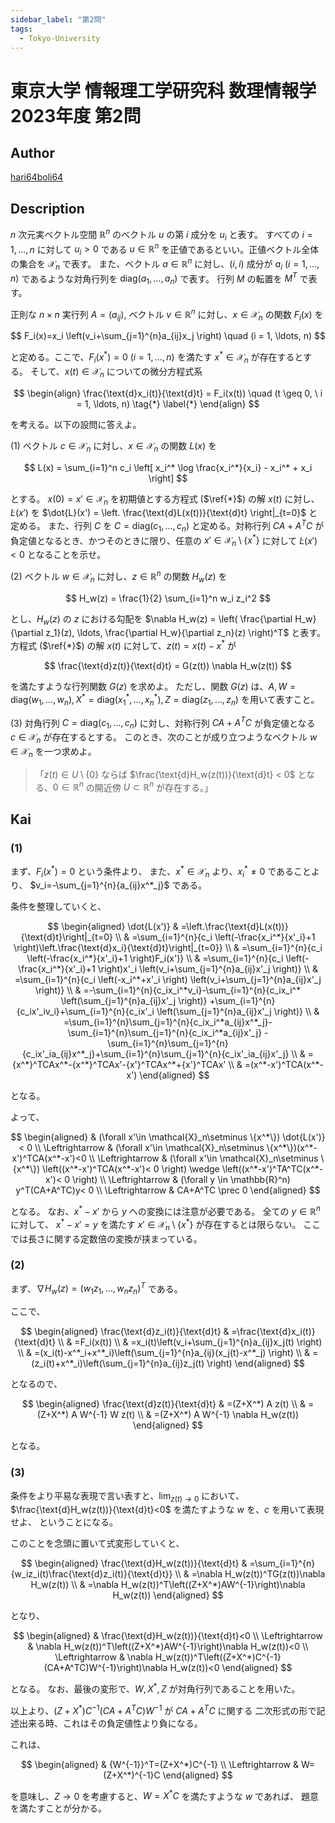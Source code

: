 ```yaml
---
sidebar_label: "第2問"
tags:
  - Tokyo-University
---
```

# 東京大学 情報理工学研究科 数理情報学 2023年度 第2問

## **Author**
[hari64boli64](https://github.com/hari64boli64/GraduateSchoolEntranceExamination)

## **Description**
$n$ 次元実ベクトル空間 $\mathbb{R}^n$ のベクトル $u$ の第 $i$ 成分を $u_i$ と表す。
すべての $i = 1, \ldots, n$ に対して $u_i > 0$ である $u \in \mathbb{R}^n$ を正値であるといい。正値ベクトル全体の集合を $\mathcal{X}_n$ で表す。
また、ベクトル $a \in \mathbb{R}^n$ に対し、$(i, i)$ 成分が $a_i \ (i = 1, \ldots, n)$ であるような対角行列を $\text{diag}(a_1, \ldots, a_n)$ で表す。
行列 $M$ の転置を $M^T$ で表す。

正則な $n \times n$ 実行列 $A = (a_{ij})$, ベクトル $v \in \mathbb{R}^n$ に対し、$x \in \mathcal{X}_n$ の関数 $F_i(x)$ を

$$
F_i(x)=x_i \left(v_i+\sum_{j=1}^{n}a_{ij}x_j \right) \quad (i = 1, \ldots, n)
$$

と定める。ここで、$F_i(x^*) = 0 \ (i = 1, \ldots, n)$ を満たす $x^* \in \mathcal{X}_n$ が存在するとする。
そして、$x(t) \in \mathcal{X}_n$ についての微分方程式系

$$
\begin{align}
\frac{\text{d}x_i(t)}{\text{d}t} = F_i(x(t)) \quad (t \geq 0, \ i = 1, \ldots, n) \tag{*} \label{*}
\end{align}
$$

を考える。以下の設問に答えよ。

(1) ベクトル $c \in \mathcal{X}_n$ に対し、$x \in \mathcal{X}_n$ の関数 $L(x)$ を

$$
L(x) = \sum_{i=1}^n c_i \left[ x_i^* \log \frac{x_i^*}{x_i} - x_i^* + x_i \right]
$$

とする。
$x(0) = x' \in \mathcal{X}_n$ を初期値とする方程式 ($\ref{*}$) の解 $x(t)$ に対し、$\dot{L}(x')$ を $\dot{L}(x') = \left. \frac{\text{d}L(x(t))}{\text{d}t} \right|_{t=0}$ と定める。
また、行列 $C$ を $C = \text{diag}(c_1, \ldots, c_n)$ と定める。対称行列 $CA + A^T C$ が負定値となるとき、かつそのときに限り、任意の $x' \in \mathcal{X}_n \setminus \{ x^* \}$ に対して $\dot{L}(x') < 0$ となることを示せ。

(2) ベクトル $w \in \mathcal{X}_n$ に対し、$z \in \mathbb{R}^n$ の関数 $H_w(z)$ を

$$
H_w(z) = \frac{1}{2} \sum_{i=1}^n w_i z_i^2
$$

とし、$H_w(z)$ の $z$ における勾配を $\nabla H_w(z) = \left( \frac{\partial H_w}{\partial z_1}(z), \ldots, \frac{\partial H_w}{\partial z_n}(z) \right)^T$ と表す。
方程式 ($\ref{*}$) の解 $x(t)$ に対して、$z(t) = x(t) - x^*$ が

$$
\frac{\text{d}z(t)}{\text{d}t} = G(z(t)) \nabla H_w(z(t))
$$

を満たすような行列関数 $G(z)$ を求めよ。
ただし、関数 $G(z)$ は、$A, W = \text{diag}(w_1, \ldots, w_n), X^* = \text{diag}(x_1^*, \ldots, x_n^*), Z = \text{diag}(z_1, \ldots, z_n)$ を用いて表すこと。

(3) 対角行列 $C = \text{diag}(c_1, \ldots, c_n)$ に対し、対称行列 $CA + A^T C$ が負定値となる $c \in \mathcal{X}_n$ が存在するとする。
このとき、次のことが成り立つようなベクトル $w \in \mathcal{X}_n$ を一つ求めよ。

> 「$z(t) \in U \setminus \{0\}$ ならば $\frac{\text{d}H_w(z(t))}{\text{d}t} < 0$ となる、$0 \in \mathbb{R}^n$ の開近傍 $U \subset \mathbb{R}^n$ が存在する。」

## **Kai**
### (1)
まず、$F_i(x^*)=0$ という条件より、
また、$x^* \in \mathcal{X}_n$ より、$x^*_i \neq 0$ であることより、
$v_i=-\sum_{j=1}^{n}{a_{ij}x^*_j}$ である。

条件を整理していくと、

$$
\begin{aligned}
\dot{L(x')} & =\left.\frac{\text{d}L(x(t))}{\text{d}t}\right|_{t=0} \\
& =\sum_{i=1}^{n}{c_i \left(-\frac{x_i^*}{x'_i}+1 \right)\left.\frac{\text{d}x_i}{\text{d}t}\right|_{t=0}} \\
& =\sum_{i=1}^{n}{c_i \left(-\frac{x_i^*}{x'_i}+1 \right)F_i(x')} \\
& =\sum_{i=1}^{n}{c_i \left(-\frac{x_i^*}{x'_i}+1 \right)x'_i \left(v_i+\sum_{j=1}^{n}a_{ij}x'_j \right)} \\
& =\sum_{i=1}^{n}{c_i \left(-x_i^*+x'_i \right) \left(v_i+\sum_{j=1}^{n}a_{ij}x'_j \right)} \\
& =-\sum_{i=1}^{n}{c_ix_i^*v_i}-\sum_{i=1}^{n}{c_ix_i^* \left(\sum_{j=1}^{n}a_{ij}x'_j \right)}
+\sum_{i=1}^{n}{c_ix'_iv_i}+\sum_{i=1}^{n}{c_ix'_i \left(\sum_{j=1}^{n}a_{ij}x'_j \right)} \\
& =\sum_{i=1}^{n}\sum_{j=1}^{n}{c_ix_i^*a_{ij}x^*_j}-\sum_{i=1}^{n}\sum_{j=1}^{n}{c_ix_i^*a_{ij}x'_j}
-\sum_{i=1}^{n}\sum_{j=1}^{n}{c_ix'_ia_{ij}x^*_j}+\sum_{i=1}^{n}\sum_{j=1}^{n}{c_ix'_ia_{ij}x'_j} \\
& ={x^*}^TCAx^*-{x^*}^TCAx'-{x'}^TCAx^*+{x'}^TCAx' \\
& =(x^*-x')^TCA(x^*-x')
\end{aligned}
$$

となる。

よって、

$$
\begin{aligned}
& (\forall x'\in \mathcal{X}_n\setminus \{x^*\}) \dot{L(x')} < 0 \\
\Leftrightarrow & (\forall x'\in \mathcal{X}_n\setminus \{x^*\})(x^*-x')^TCA(x^*-x')<0 \\
\Leftrightarrow & (\forall x'\in \mathcal{X}_n\setminus \{x^*\}) \left((x^*-x')^TCA(x^*-x')< 0 \right) \wedge \left((x^*-x')^TA^TC(x^*-x')< 0 \right) \\
\Leftrightarrow & (\forall y \in \mathbb{R}^n) y^T(CA+A^TC)y< 0 \\
\Leftrightarrow & CA+A^TC \prec 0
\end{aligned}
$$

となる。
なお、$x^*-x'$ から $y$ への変換には注意が必要である。
全ての $y\in \mathbb{R}^n$ に対して、
$x^*-x'=y$ を満たす $x'\in \mathcal{X}_n\setminus \{x^*\}$
が存在するとは限らない。
ここでは長さに関する定数倍の変換が挟まっている。

### (2)
まず、$\nabla H_w(z)= (w_1z_1,\dots,w_nz_n)^T$ である。

ここで、

$$
\begin{aligned}
\frac{\text{d}z_i(t)}{\text{d}t} & =\frac{\text{d}x_i(t)}{\text{d}t} \\
& =F_i(x(t)) \\
& =x_i(t)\left(v_i+\sum_{j=1}^{n}a_{ij}x_j(t) \right) \\
& =(x_i(t)-x^*_i+x^*_i)\left(\sum_{j=1}^{n}a_{ij}(x_j(t)-x^*_j) \right) \\
& =(z_i(t)+x^*_i)\left(\sum_{j=1}^{n}a_{ij}z_j(t) \right)
\end{aligned}
$$

となるので、

$$
\begin{aligned}
\frac{\text{d}z(t)}{\text{d}t} & =(Z+X^*) A z(t)    \\
               & =(Z+X^*) A W^{-1} W z(t)           \\
               & =(Z+X^*) A W^{-1} \nabla H_w(z(t))
\end{aligned}
$$

となる。

### (3)
条件をより平易な表現で言い表すと、$\lim_{z(t) \to 0}$ において、
$\frac{\text{d}H_w(z(t))}{\text{d}t}<0$ を満たすような $w$ を、$c$ を用いて表現せよ、
ということになる。

このことを念頭に置いて式変形していくと、

$$
\begin{aligned}
\frac{\text{d}H_w(z(t))}{\text{d}t} & =\sum_{i=1}^{n}{w_iz_i(t)\frac{\text{d}z_i(t)}{\text{d}t}} \\
& =\nabla H_w(z(t))^TG(z(t))\nabla H_w(z(t)) \\
& =\nabla H_w(z(t))^T\left((Z+X^*)AW^{-1}\right)\nabla H_w(z(t))
\end{aligned}
$$

となり、

$$
\begin{aligned}
& \frac{\text{d}H_w(z(t))}{\text{d}t}<0 \\
\Leftrightarrow & \nabla H_w(z(t))^T\left((Z+X^*)AW^{-1}\right)\nabla H_w(z(t))<0 \\
\Leftrightarrow & \nabla H_w(z(t))^T\left((Z+X^*)C^{-1}(CA+A^TC)W^{-1}\right)\nabla H_w(z(t))<0
\end{aligned}
$$

となる。
なお、最後の変形で、$W,X^*,Z$ が対角行列であることを用いた。

以上より、$(Z+X^*)C^{-1}(CA+A^TC)W^{-1}$ が $CA+A^TC$ に関する
二次形式の形で記述出来る時、これはその負定値性より負になる。

これは、

$$
\begin{aligned}
& {W^{-1}}^T=(Z+X^*)C^{-1} \\
\Leftrightarrow & W=(Z+X^*)^{-1}C
\end{aligned}
$$

を意味し、$Z \to 0$ を考慮すると、$W=X^*C$ を満たすような $w$ であれば、
題意を満たすことが分かる。